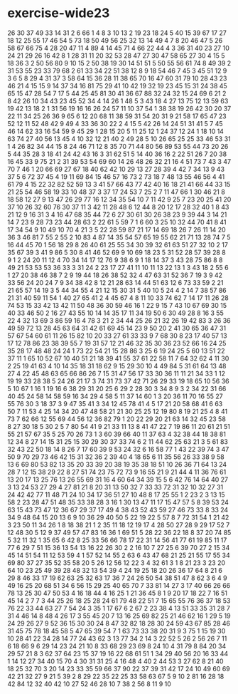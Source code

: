 # exercise-wide23
26
30
37
49
33
14
31
2
6
66
1
4
8
3
10
13
2
19
23
18
24
5
40
15
39
67
17
27
18
12
25
55
17
46
54
5
73
18
50
49
56
25
32
13
14
49
4
7
8
20
46
47
5
26
58
67
66
75
4
28
20
47
11
4
89
4
14
45
71
4
66
22
44
4
3
36
31
40
23
27
10
24
21
29
26
16
42
8
1
28
31
11
20
32
53
28
47
27
30
47
58
65
27
30
4
15
5
18
36
3
2
50
56
80
9
10
15
2
50
38
19
30
14
51
51
5
50
55
56
61
74
8
49
39
2
31
53
55
23
33
79
68
2
61
33
34
22
51
38
12
8
9
18
54
46
7
45
3
45
51
12
9
3
6
5
8
29
4
31
37
3
58
64
15
36
28
11
38
65
70
16
47
60
31
79
10
28
43
23
46
21
4
15
15
9
14
37
34
16
81
75
29
41
10
42
19
32
19
23
45
15
31
24
38
45
65
15
47
28
54
7
17
5
44
25
45
81
30
41
36
67
88
32
24
32
15
24
69
6
21
2
8
42
26
10
34
43
23
45
52
34
4
14
26
1
48
5
3
43
18
4
27
13
75
12
13
59
63
19
42
13
18
2
1
31
56
19
16
16
26
24
57
11
10
37
54
1
38
38
19
26
42
30
20
37
22
11
34
25
26
36
9
65
6
12
20
68
11
38
59
31
54
20
31
9
21
58
17
65
47
23
52
12
11
52
48
42
9
49
4
33
36
30
22
2
4
15
5
42
26
14
24
51
31
41
5
7
45
46
14
62
33
16
54
59
9
45
29
1
28
15
20
5
11
25
12
1
24
37
12
24
1
18
10
14
63
74
27
40
56
13
45
4
10
32
12
21
40
2
49
28
5
10
26
65
25
25
33
46
53
31
1
4
26
82
34
44
15
8
24
46
71
12
8
35
70
71
44
80
56
89
53
55
44
73
20
26
5
44
35
28
3
18
41
24
42
43
16
3
31
62
51
5
14
40
36
16
2
22
51
26
7
20
38
16
45
33
9
75
21
2
31
39
53
54
69
60
14
26
48
26
32
21
16
4
51
73
7
43
3
47
70
7
46
1
20
66
69
27
67
18
40
62
42
10
29
13
27
28
39
4
42
7
34
13
9
43
37
5
6
72
37
45
4
19
11
69
84
15
46
57
16
73
2
73
18
7
48
13
55
46
56
4
41
61
79
4
15
22
32
82
52
59
13
3
41
57
66
43
77
42
40
16
18
21
41
66
44
33
15
21
25
54
46
58
19
33
10
48
37
3
37
17
24
53
7
25
2
7
11
47
66
1
30
46
21
8
18
58
12
27
9
13
47
26
29
77
16
12
34
35
54
10
7
11
42
9
25
7
23
20
25
41
20
37
10
26
32
60
76
30
37
11
3
42
11
28
48
6
12
44
8
20
12
17
28
32
40
1
8
43
21
12
9
16
31
3
4
16
47
68
35
44
72
6
27
30
61
30
26
38
23
9
39
44
3
14
21
14
7
23
9
28
73
23
44
28
63
2
22
61
5
59
7
1
6
60
3
25
10
32
44
70
41
8
41
17
34
54
9
10
49
10
70
4
21
3
5
22
28
59
87
21
17
14
69
18
26
7
26
11
14
20
36
3
46
81
7
55
2
55
2
10
83
4
87
14
35
54
57
65
19
55
62
21
71
13
28
74
7
5
16
44
45
70
1
56
18
29
8
26
40
61
25
55
34
30
39
32
61
63
51
27
32
10
2
17
35
67
39
3
41
9
86
5
30
8
41
46
52
69
9
10
69
18
23
5
31
52
28
57
39
28
8
9
1
2
24
20
11
12
4
70
34
14
17
12
76
9
38
6
9
1
18
14
37
3
43
28
75
86
8
8
49
21
53
53
53
36
33
3
31
24
2
23
17
27
41
11
10
11
13
22
13
1
3
43
18
2
55
6
1
27
20
38
46
38
7
2
9
19
44
18
26
38
52
32
4
47
63
31
52
36
7
19
3
9
42
33
56
24
20
24
7
9
34
38
42
8
12
21
28
63
14
44
51
63
12
6
73
33
59
2
21
21
65
57
14
19
3
5
44
34
55
4
21
12
15
30
31
5
40
10
5
24
4
2
14
7
38
57
86
21
31
40
59
11
54
1
40
27
65
41
2
4
45
67
4
8
11
10
33
74
62
7
14
17
11
26
28
74
53
15
33
42
13
42
11
50
48
36
30
59
46
16
1
22
9
15
7
43
10
67
69
30
15
40
33
46
50
2
16
27
43
55
10
14
14
35
17
11
34
19
50
6
30
49
28
8
16
3
55
22
4
32
13
69
3
86
59
16
4
78
3
21
2
34
44
25
26
21
32
26
19
42
83
3
26
36
49
59
72
13
28
45
63
64
31
42
61
69
45
14
23
9
50
20
2
41
30
65
36
47
31
57
67
54
60
61
11
26
15
82
10
20
33
27
61
33
33
9
7
68
30
8
23
17
40
57
13
17
12
78
86
23
38
39
55
7
19
31
57
12
21
46
32
35
30
36
23
52
66
16
24
25
35
28
17
48
48
24
24
1
73
22
54
21
15
28
86
3
25
6
19
24
25
5
60
13
51
22
37
11
1
65
10
52
67
10
40
51
21
18
39
41
55
37
61
22
58
11
7
64
32
62
4
11
30
2
25
19
41
63
4
10
14
35
18
31
18
62
9
15
29
30
10
4
49
84
5
31
61
64
13
48
27
4
22
45
48
63
65
66
86
26
7
15
31
47
56
17
33
30
36
11
11
21
34
33
1
12
19
19
33
28
38
5
24
26
21
17
3
74
31
73
37
42
71
26
29
33
19
18
65
10
56
36
5
10
67
1
16
1
19
16
6
38
29
31
20
25
6
29
2
28
30
3
34
8
9
3
2
34
22
31
66
40
45
24
58
14
58
59
16
34
29
4
58
5
11
37
14
60
1
3
20
36
11
70
16
55
27
55
76
30
3
18
37
3
9
47
35
41
3
34
12
45
78
41
4
5
17
21
20
58
68
41
6
63
50
7
11
53
4
25
14
34
20
47
48
58
21
21
30
25
25
12
19
80
8
19
21
25
4
8
41
73
7
62
66
12
55
69
44
56
12
36
82
79
1
20
22
29
20
21
63
14
32
45
23
58
8
27
30
18
5
30
2
5
7
80
54
41
9
21
33
11
13
8
41
47
22
7
19
86
11
20
61
21
51
55
21
57
67
35
5
25
70
26
73
1
3
60
39
66
40
11
37
63
4
32
38
44
18
38
81
12
34
8
27
14
15
31
25
15
30
29
30
37
33
74
6
2
11
44
62
25
63
21
3
5
61
83
32
43
22
50
18
14
8
26
7
17
60
39
9
53
24
32
6
16
58
77
1
43
22
39
74
3
47
50
9
70
29
73
46
42
15
31
32
36
2
39
40
4
18
65
6
11
35
56
26
33
38
9
58
13
6
69
80
53
82
13
35
20
33
39
20
38
19
35
38
18
51
10
26
36
71
64
13
24
28
7
12
15
38
29
22
8
27
51
74
23
75
72
73
9
16
55
21
9
21
44
4
11
36
76
61
13
20
17
13
25
76
13
26
55
69
31
16
4
60
64
34
39
15
5
6
42
76
14
64
40
27
3
13
24
53
27
29
4
27
81
21
8
20
31
13
50
32
7
33
33
72
31
32
10
32
27
31
24
42
42
77
11
48
71
24
10
34
17
36
51
27
10
48
8
17
25
55
1
2
23
2
3
13
15
58
2
23
28
47
51
48
35
33
38
28
3
16
1
30
13
47
11
17
15
47
57
5
8
39
53
24
63
15
43
73
47
12
36
67
29
37
17
49
4
38
43
52
43
59
27
46
73
33
8
33
24
34
9
48
64
15
20
13
6
9
10
36
29
40
50
5
22
19
22
5
57
8
7
72
31
54
1
21
42
3
23
50
11
34
26
1
8
18
38
21
1
2
35
11
18
12
19
17
4
28
50
27
28
9
29
17
52
7
12
48
30
5
12
9
37
49
57
47
83
16
36
1
69
51
5
28
22
36
22
18
8
37
20
74
85
5
32
11
32
1
35
65
6
42
8
25
33
56
66
78
17
22
31
14
56
41
77
61
19
85
11
17
77
6
29
7
51
15
36
13
54
13
16
22
26
30
2
2
16
10
7
27
25
6
39
70
27
2
15
34
45
14
51
54
11
12
53
59
4
1
57
52
14
55
2
63
6
43
47
68
21
25
21
55
17
55
34
69
80
37
27
35
52
35
58
20
5
26
12
56
12
22
3
4
32
61
3
1
8
21
23
3
23
20
64
10
23
25
49
39
28
48
32
13
54
39
4
24
19
25
18
20
26
36
17
64
8
21
6
29
8
46
33
17
19
62
63
25
32
63
17
36
7
24
26
50
54
38
51
47
8
62
3
6
4
9
49
16
25
20
68
51
34
6
56
15
29
25
40
65
70
7
33
81
14
27
3
17
40
66
26
66
78
13
25
30
47
50
53
4
16
18
44
4
16
25
1
21
36
45
8
1
9
20
17
18
22
7
16
51
45
14
2
7
7
3
44
25
26
18
25
28
24
61
79
48
22
51
7
15
65
55
76
36
37
18
53
76
22
33
44
63
27
7
54
24
3
35
1
17
67
6
2
67
2
23
38
4
13
51
33
35
31
28
7
31
4
46
14
8
48
4
26
17
3
55
45
20
7
13
16
25
69
82
25
21
46
62
16
1
29
5
19
24
29
26
27
9
52
36
15
30
30
24
8
47
32
82
18
28
30
24
59
43
67
85
28
46
31
45
75
78
18
45
58
5
47
65
39
54
7
1
63
73
33
38
20
31
9
3
75
1
15
19
30
10
28
41
22
34
28
14
77
24
43
62
3
13
77
34
2
14
3
22
52
5
26
2
56
26
7
11
6
18
66
9
6
29
14
23
24
21
10
8
33
68
29
23
69
8
24
10
4
31
79
8
84
20
34
29
57
21
8
3
62
37
64
23
15
37
19
16
22
68
61
51
1
34
29
40
56
20
16
33
44
1
14
12
27
34
40
15
70
4
30
31
31
25
4
16
48
4
40
2
44
53
3
27
62
8
21
40
18
25
32
70
3
20
14
23
33
35
59
66
37
90
22
37
39
31
42
17
24
10
49
60
69
42
21
32
27
9
21
5
39
2
8
29
22
35
22
25
33
58
63
67
5
9
10
2
81
16
28
18
42
84
12
32
40
42
10
27
52
46
28
10
7
38
2
56
8
11
9
10
